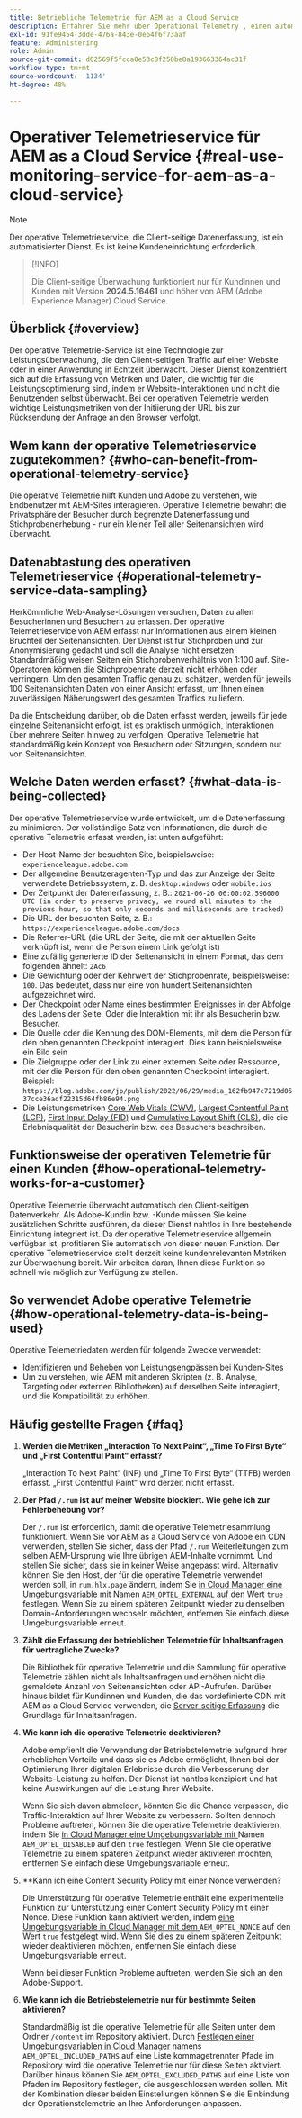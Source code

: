 ```yaml
---
title: Betriebliche Telemetrie für AEM as a Cloud Service
description: Erfahren Sie mehr über Operational Telemetry , einen automatisierten Service, mit dem die Client-seitige Datenerfassung überwacht wird.
exl-id: 91fe9454-3dde-476a-843e-0e64f6f73aaf
feature: Administering
role: Admin
source-git-commit: d02569f5fcca0e53c8f258be8a193663364ac31f
workflow-type: tm+mt
source-wordcount: '1134'
ht-degree: 48%

---
```


# Operativer Telemetrieservice für AEM as a Cloud Service {#real-use-monitoring-service-for-aem-as-a-cloud-service}

>[!NOTE]
>
>Der operative Telemetrieservice, die Client-seitige Datenerfassung, ist ein automatisierter Dienst. Es ist keine Kundeneinrichtung erforderlich.

>[!INFO]
>
>Die Client-seitige Überwachung funktioniert nur für Kundinnen und Kunden mit Version **2024.5.16461** und höher von AEM (Adobe Experience Manager) Cloud Service.

## Überblick {#overview}

Der operative Telemetrie-Service ist eine Technologie zur Leistungsüberwachung, die den Client-seitigen Traffic auf einer Website oder in einer Anwendung in Echtzeit überwacht. Dieser Dienst konzentriert sich auf die Erfassung von Metriken und Daten, die wichtig für die Leistungsoptimierung sind, indem er Website-Interaktionen und nicht die Benutzenden selbst überwacht. Bei der operativen Telemetrie werden wichtige Leistungsmetriken von der Initiierung der URL bis zur Rücksendung der Anfrage an den Browser verfolgt.

## Wem kann der operative Telemetrieservice zugutekommen? {#who-can-benefit-from-operational-telemetry-service}

Die operative Telemetrie hilft Kunden und Adobe zu verstehen, wie Endbenutzer mit AEM-Sites interagieren. Operative Telemetrie bewahrt die Privatsphäre der Besucher durch begrenzte Datenerfassung und Stichprobenerhebung - nur ein kleiner Teil aller Seitenansichten wird überwacht.

## Datenabtastung des operativen Telemetrieservice {#operational-telemetry-service-data-sampling}

Herkömmliche Web-Analyse-Lösungen versuchen, Daten zu allen Besucherinnen und Besuchern zu erfassen. Der operative Telemetrieservice von AEM erfasst nur Informationen aus einem kleinen Bruchteil der Seitenansichten. Der Dienst ist für Stichproben und zur Anonymisierung gedacht und soll die Analyse nicht ersetzen. Standardmäßig weisen Seiten ein Stichprobenverhältnis von 1:100 auf. Site-Operatoren können die Stichprobenrate derzeit nicht erhöhen oder verringern. Um den gesamten Traffic genau zu schätzen, werden für jeweils 100 Seitenansichten Daten von einer Ansicht erfasst, um Ihnen einen zuverlässigen Näherungswert des gesamten Traffics zu liefern.

Da die Entscheidung darüber, ob die Daten erfasst werden, jeweils für jede einzelne Seitenansicht erfolgt, ist es praktisch unmöglich, Interaktionen über mehrere Seiten hinweg zu verfolgen. Operative Telemetrie hat standardmäßig kein Konzept von Besuchern oder Sitzungen, sondern nur von Seitenansichten.

## Welche Daten werden erfasst? {#what-data-is-being-collected}

Der operative Telemetrieservice wurde entwickelt, um die Datenerfassung zu minimieren. Der vollständige Satz von Informationen, die durch die operative Telemetrie erfasst werden, ist unten aufgeführt:

* Der Host-Name der besuchten Site, beispielsweise: `experienceleague.adobe.com`
* Der allgemeine Benutzeragenten-Typ und das zur Anzeige der Seite verwendete Betriebssystem, z. B. `desktop:windows` oder `mobile:ios`
* Der Zeitpunkt der Datenerfassung, z. B.: `2021-06-26 06:00:02.596000 UTC (in order to preserve privacy, we round all minutes to the previous hour, so that only seconds and milliseconds are tracked)`
* Die URL der besuchten Seite, z. B.: `https://experienceleague.adobe.com/docs`
* Die Referrer-URL (die URL der Seite, die mit der aktuellen Seite verknüpft ist, wenn die Person einem Link gefolgt ist)
* Eine zufällig generierte ID der Seitenansicht in einem Format, das dem folgenden ähnelt: `2Ac6`
* Die Gewichtung oder der Kehrwert der Stichprobenrate, beispielsweise: `100`. Das bedeutet, dass nur eine von hundert Seitenansichten aufgezeichnet wird.
* Der Checkpoint oder Name eines bestimmten Ereignisses in der Abfolge des Ladens der Seite. Oder die Interaktion mit ihr als Besucherin bzw. Besucher.
* Die Quelle oder die Kennung des DOM-Elements, mit dem die Person für den oben genannten Checkpoint interagiert. Dies kann beispielsweise ein Bild sein
* Die Zielgruppe oder der Link zu einer externen Seite oder Ressource, mit der die Person für den oben genannten Checkpoint interagiert. Beispiel: `https://blog.adobe.com/jp/publish/2022/06/29/media_162fb947c7219d0537cce36adf22315d64fb86e94.png`
* Die Leistungsmetriken [Core Web Vitals (CWV)](https://web.dev/articles/lcp), [Largest Contentful Paint (LCP)](https://web.dev/articles/lcp), [First Input Delay (FID)](https://web.dev/articles/inp) und [Cumulative Layout Shift (CLS)](https://web.dev/articles/cls), die die Erlebnisqualität der Besucherin bzw. des Besuchers beschreiben.

## Funktionsweise der operativen Telemetrie für einen Kunden {#how-operational-telemetry-works-for-a-customer}

Operative Telemetrie überwacht automatisch den Client-seitigen Datenverkehr. Als Adobe-Kundin bzw. -Kunde müssen Sie keine zusätzlichen Schritte ausführen, da dieser Dienst nahtlos in Ihre bestehende Einrichtung integriert ist. Da der operative Telemetrieservice allgemein verfügbar ist, profitieren Sie automatisch von dieser neuen Funktion. Der operative Telemetrieservice stellt derzeit keine kundenrelevanten Metriken zur Überwachung bereit. Wir arbeiten daran, Ihnen diese Funktion so schnell wie möglich zur Verfügung zu stellen.

<!-- Alexandru: hiding temporarily, until we figure out where this needs to be linked to 

If you wish to leverage more insights with this new feature to optimize your digital experiences effortlessly, please see here (link to Row 99). -->

## So verwendet Adobe operative Telemetrie {#how-operational-telemetry-data-is-being-used}

Operative Telemetriedaten werden für folgende Zwecke verwendet:

* Identifizieren und Beheben von Leistungsengpässen bei Kunden-Sites
* Um zu verstehen, wie AEM mit anderen Skripten (z. B. Analyse, Targeting oder externen Bibliotheken) auf derselben Seite interagiert, und die Kompatibilität zu erhöhen.
<!--
## Limitations and understanding variance in page views and performance metrics {#limitations-and-understanding-variance-in-page-views-and-performance-metrics}

Here are key considerations for customers to keep in mind when interpreting their Operational Telemetry data:

1. **Tracker blockers**

   * End-users employing tracker blockers or privacy extensions can impede Operational Telemetry data collection, as these tools restrict the tracking scripts' execution. This restriction may lead to underreported page views and user interactions, creating a discrepancy between actual site activity and the data captured by Operational Telemetry.

1. **Limitations in capturing headless API/JSON calls**

   * Operational Telemetry data service focuses on the client-side experience and doesn't capture the backend API or JSON calls made from a non-AEM headless app at this time. The exclusion of these calls from Operational Telemetry service data creates variances from the content requests measured by CDN Analytics.
-->

## Häufig gestellte Fragen {#faq}

<!-- REMOVED THIS FAQ AS PER EMAIL REQUEST FROM SHWETA DUA, SEPTEMBER 4, 2024 TO THE DL-AEM-DOCS GROUP 
1. **Can customers integrate the Operational Telemetry service scripts with third-party systems like Dynatrace?**

   Yes.
-->

1. **Werden die Metriken „Interaction To Next Paint“, „Time To First Byte“ und „First Contentful Paint“ erfasst?**

   „Interaction To Next Paint“ (INP) und „Time To First Byte“ (TTFB) werden erfasst.  „First Contentful Paint“ wird derzeit nicht erfasst.

1. **Der Pfad `/.rum` ist auf meiner Website blockiert. Wie gehe ich zur Fehlerbehebung vor?**

   Der `/.rum` ist erforderlich, damit die operative Telemetriesammlung funktioniert. Wenn Sie vor AEM as a Cloud Service von Adobe ein CDN verwenden, stellen Sie sicher, dass der Pfad `/.rum` Weiterleitungen zum selben AEM-Ursprung wie Ihre übrigen AEM-Inhalte vornimmt. Und stellen Sie sicher, dass sie in keiner Weise angepasst wird. Alternativ können Sie den Host, der für die operative Telemetrie verwendet werden soll, in `rum.hlx.page` ändern, indem Sie [in Cloud Manager eine Umgebungsvariable mit ](/help/implementing/cloud-manager/environment-variables.md#add-variables) Namen `AEM_OPTEL_EXTERNAL` auf den Wert `true` festlegen. Wenn Sie zu einem späteren Zeitpunkt wieder zu denselben Domain-Anforderungen wechseln möchten, entfernen Sie einfach diese Umgebungsvariable erneut.

1. **Zählt die Erfassung der betrieblichen Telemetrie für Inhaltsanfragen für vertragliche Zwecke?**

   Die Bibliothek für operative Telemetrie und die Sammlung für operative Telemetrie zählen nicht als Inhaltsanfragen und erhöhen nicht die gemeldete Anzahl von Seitenansichten oder API-Aufrufen. Darüber hinaus bildet für Kundinnen und Kunden, die das vordefinierte CDN mit AEM as a Cloud Service verwenden, die [Server-seitige Erfassung](#serverside-collection) die Grundlage für Inhaltsanfragen.

1. **Wie kann ich die operative Telemetrie deaktivieren?**

   Adobe empfiehlt die Verwendung der Betriebstelemetrie aufgrund ihrer erheblichen Vorteile und dass sie es Adobe ermöglicht, Ihnen bei der Optimierung Ihrer digitalen Erlebnisse durch die Verbesserung der Website-Leistung zu helfen. Der Dienst ist nahtlos konzipiert und hat keine Auswirkungen auf die Leistung Ihrer Website.

   Wenn Sie sich davon abmelden, könnten Sie die Chance verpassen, die Traffic-Interaktion auf Ihrer Website zu verbessern. Sollten dennoch Probleme auftreten, können Sie die operative Telemetrie deaktivieren, indem Sie [in Cloud Manager eine Umgebungsvariable mit ](/help/implementing/cloud-manager/environment-variables.md#add-variables) Namen `AEM_OPTEL_DISABLED` auf den `true` festlegen. Wenn Sie die operative Telemetrie zu einem späteren Zeitpunkt wieder aktivieren möchten, entfernen Sie einfach diese Umgebungsvariable erneut.

1. **Kann ich eine Content Security Policy mit einer Nonce verwenden?

   Die Unterstützung für operative Telemetrie enthält eine experimentelle Funktion zur Unterstützung einer Content Security Policy mit einer Nonce. Diese Funktion kann aktiviert werden, indem [eine Umgebungsvariable in Cloud Manager mit dem ](/help/implementing/cloud-manager/environment-variables.md#add-variables) `AEM_OPTEL_NONCE` auf den Wert `true` festgelegt wird. Wenn Sie dies zu einem späteren Zeitpunkt wieder deaktivieren möchten, entfernen Sie einfach diese Umgebungsvariable erneut.

   Wenn bei dieser Funktion Probleme auftreten, wenden Sie sich an den Adobe-Support.

1. **Wie kann ich die Betriebstelemetrie nur für bestimmte Seiten aktivieren?**

   Standardmäßig ist die operative Telemetrie für alle Seiten unter dem Ordner `/content` im Repository aktiviert. Durch [Festlegen einer Umgebungsvariablen in Cloud Manager](/help/implementing/cloud-manager/environment-variables.md#add-variables) namens `AEM_OPTEL_INCLUDED_PATHS` auf eine Liste kommagetrennter Pfade im Repository wird die operative Telemetrie nur für diese Seiten aktiviert. Darüber hinaus können Sie `AEM_OPTEL_EXCLUDED_PATHS` auf eine Liste von Pfaden im Repository festlegen, die ausgeschlossen werden sollen. Mit der Kombination dieser beiden Einstellungen können Sie die Einbindung der Operationstelemetrie an Ihre Anforderungen anpassen.

